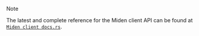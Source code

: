 > [!Note]
> The latest and complete reference for the Miden client API can be found at [`Miden client docs.rs`](https://docs.rs/miden-client/latest/miden_client/).
